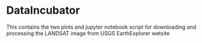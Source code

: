 # DataIncubator

This contains the two plots and jupyter notebook script for downloading and processing the LANDSAT image from USGS EarthExplorer wetsite
